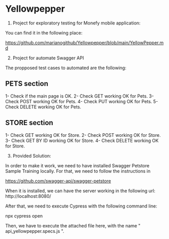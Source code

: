 # Yellowpepper
1) Project for exploratory testing for Monefy mobile application:

You can find it in the following place: 

https://github.com/marianogithub/Yellowpepper/blob/main/YellowPepper.md

2) Project for automate Swagger API 

The propposed test cases to automated are the following: 

   PETS section
   ------------
   1- Check if the main page is OK. 
   2- Check GET working OK for Pets. 
   3- Check POST working OK for Pets.
   4- Check PUT working OK for Pets.
   5- Check DELETE working OK for Pets.
   
   STORE section
   -------------
   1- Check GET working OK for Store.
   2- Check POST working OK for Store.
   3- Check GET BY ID working OK for Store.
   4- Check DELETE working OK for Store.
   
3) Provided Solution: 

In order to make it work, we need to have installed Swagger Petstore Sample Training locally. For that, we need to follow the instructions in 

https://github.com/swagger-api/swagger-petstore

When it is installed, we can have the server working in the following url: http://localhost:8080/

After that, we need to execute Cypress with the following command line: 

npx cypress open

Then, we have to execute the attached file here, with the name " api_yellowpepper.specs.js ". 



